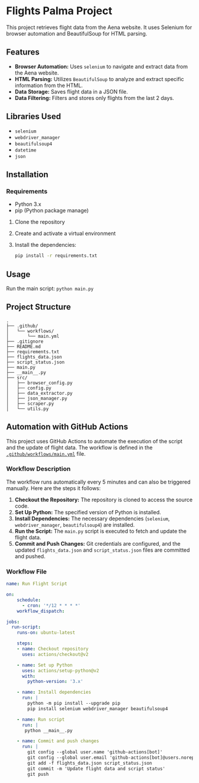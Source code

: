 # Flights Palma Project

This project retrieves flight data from the Aena website. It uses Selenium for browser automation and BeautifulSoup for HTML parsing.

## Features

- **Browser Automation:** Uses `selenium` to navigate and extract data from the Aena website.
- **HTML Parsing:** Utilizes  `BeautifulSoup` to analyze and extract specific information from the HTML.
- **Data Storage:** Saves flight data in a JSON file.
- **Data Filtering:** Filters and stores only flights from the last 2 days.

## Libraries Used

- `selenium`
- `webdriver_manager`
- `beautifulsoup4`
- `datetime`
- `json`

## Installation

### Requirements

- Python 3.x
- pip (Python package manage)

1. Clone the repository

2. Create and activate a virtual environment

3. Install the dependencies:

    ```sh
    pip install -r requirements.txt
    ```

## Usage

Run the main script:
    ```
    python main.py
    ```

## Project Structure
    .
    ├── .github/
    │   └── workflows/
    │       └── main.yml
    ├── .gitignore
    ├── README.md
    ├── requirements.txt
    ├── flights_data.json
    ├── script_status.json
    ├── main.py
    ├── __main__.py
    ├── src/
    │   ├── browser_config.py
    │   ├── config.py
    │   ├── data_extractor.py
    │   ├── json_manager.py
    │   ├── scraper.py
    │   └── utils.py

## Automation with GitHub Actions

This project uses GitHub Actions to automate the execution of the script and the update of flight data. The workflow is defined in the [`.github/workflows/main.yml`](.github/workflows/main.yml) file.

### Workflow Description

The workflow runs automatically every 5 minutes and can also be triggered manually. Here are the steps it follows:

1. **Checkout the Repository:** The repository is cloned to access the source code.
2. **Set Up Python:** The specified version of Python is installed.
3. **Install Dependencies:** The necessary dependencies (`selenium`, `webdriver_manager`, `beautifulsoup4`) are installed.
4. **Run the Script:** The `main.py` script is executed to fetch and update the flight data.
5. **Commit and Push Changes:** Git credentials are configured, and the updated `flights_data.json` and `script_status.json` files are committed and pushed.

### Workflow File

```yml
name: Run Flight Script

on:
    schedule:
      - cron: '*/12 * * * *'
    workflow_dispatch:

jobs:
  run-script:
    runs-on: ubuntu-latest

    steps:
    - name: Checkout repository
      uses: actions/checkout@v2

    - name: Set up Python
      uses: actions/setup-python@v2
      with:
        python-version: '3.x'

    - name: Install dependencies
      run: |
        python -m pip install --upgrade pip
        pip install selenium webdriver_manager beautifulsoup4

    - name: Run script
      run: |
       python __main__.py

    - name: Commit and push changes
      run: |
        git config --global user.name 'github-actions[bot]'
        git config --global user.email 'github-actions[bot]@users.noreply.github.com'
        git add -f flights_data.json script_status.json
        git commit -m 'Update flight data and script status'
        git push

